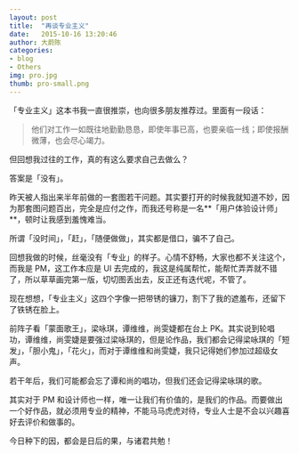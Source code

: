 ```yaml
---
layout: post
title:  "再谈专业主义"
date:   2015-10-16 13:20:46
author: 大蔚陈
categories: 
- blog
- Others
img: pro.jpg
thumb: pro-small.png
---
```


「专业主义」这本书我一直很推崇，也向很多朋友推荐过。里面有一段话：

> 他们对工作一如既往地勤勤恳恳，即使年事已高，也要亲临一线；即使报酬微薄，也会尽心竭力。

但回想我过往的工作，真的有这么要求自己去做么？

答案是「没有」。

昨天被人指出来半年前做的一套图若干问题。其实要打开的时候我就知道不妙，因为那套图问题百出，完全是应付之作，而我还号称是一名**「用户体验设计师」**，顿时让我感到羞愧难当。

所谓「没时间」，「赶」，「随便做做」，其实都是借口，骗不了自己。

回想我做的时候，丝毫没有「专业」的样子。心情不舒畅，大家也都不关注这个，而我是 PM，这工作本应是 UI 去完成的，我这是纯属帮忙，能帮忙弄弄就不错了，所以草草画完第一版，切切图丢出去，反正还有迭代呢，不管了。

现在想想，「专业主义」这四个字像一把带锈的镰刀，割下了我的遮羞布，还留下了铁锈在脸上。

前阵子看「蒙面歌王」，梁咏琪，谭维维，尚雯婕都在台上 PK。其实说到轮唱功，谭维维，尚雯婕是要强过梁咏琪的，但是论作品，我们都会记得梁咏琪的「短发」，「胆小鬼」，「花火」，而对于谭维维和尚雯婕，我只记得她们参加过超级女声。

若干年后，我们可能都会忘了谭和尚的唱功，但我们还会记得梁咏琪的歌。

其实对于 PM 和设计师也一样，唯一让我们有价值的，是我们的作品。而要做出一个好作品，就必须用专业的精神，不能马马虎虎对待，专业人士是不会以兴趣喜好去评价和做事的。

今日种下的因，都会是日后的果，与诸君共勉！







